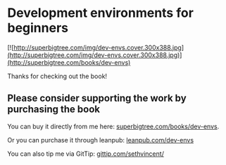 # Development environments for beginners

[![http://superbigtree.com/img/dev-envs.cover.300x388.jpg](http://superbigtree.com/img/dev-envs.cover.300x388.jpg)](http://superbigtree.com/books/dev-envs)

Thanks for checking out the book! 

## Please consider supporting the work by purchasing the book

You can buy it directly from me here: [superbigtree.com/books/dev-envs](http://superbigtree.com/books/dev-envs).

Or you can purchase it through leanpub: [leanpub.com/dev-envs](https://leanpub.com/dev-envs)

You can also tip me via GitTip: [gittip.com/sethvincent/](https://www.gittip.com/sethvincent/)